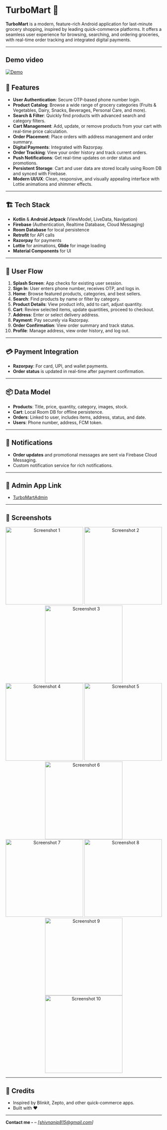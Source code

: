 # TurboMart 🛒

**TurboMart** is a modern, feature-rich Android application for last-minute grocery shopping, inspired by leading quick-commerce platforms. It offers a seamless user experience for browsing, searching, and ordering groceries, with real-time order tracking and integrated digital payments.

---

## Demo video
[![Demo](https://img.youtube.com/vi/-Cvvxf7GKgE/mqdefault.jpg)](https://youtu.be/LZ-4i0Wlfh0)


## 🚀 Features

- **User Authentication**: Secure OTP-based phone number login.
- **Product Catalog**: Browse a wide range of grocery categories (Fruits & Vegetables, Dairy, Snacks, Beverages, Personal Care, and more).
- **Search & Filter**: Quickly find products with advanced search and category filters.
- **Cart Management**: Add, update, or remove products from your cart with real-time price calculation.
- **Order Placement**: Place orders with address management and order summary.
- **Digital Payments**: Integrated with Razorpay.
- **Order Tracking**: View your order history and track current orders.
- **Push Notifications**: Get real-time updates on order status and promotions.
- **Persistent Storage**: Cart and user data are stored locally using Room DB and synced with Firebase.
- **Modern UI/UX**: Clean, responsive, and visually appealing interface with Lottie animations and shimmer effects.

---

## 🏗️ Tech Stack

- **Kotlin** & **Android Jetpack** (ViewModel, LiveData, Navigation)
- **Firebase** (Authentication, Realtime Database, Cloud Messaging)
- **Room Database** for local persistence
- **Retrofit** for API calls
- **Razorpay** for payments
- **Lottie** for animations, **Glide** for image loading
- **Material Components** for UI

---

## 📲 User Flow

1. **Splash Screen**: App checks for existing user session.
2. **Sign In**: User enters phone number, receives OTP, and logs in.
3. **Home**: Browse featured products, categories, and best sellers.
4. **Search**: Find products by name or filter by category.
5. **Product Details**: View product info, add to cart, adjust quantity.
6. **Cart**: Review selected items, update quantities, proceed to checkout.
7. **Address**: Enter or select delivery address.
8. **Payment**: Pay securely via Razorpay.
9. **Order Confirmation**: View order summary and track status.
10. **Profile**: Manage address, view order history, and log out.

---

## 💳 Payment Integration

- **Razorpay**: For card, UPI, and wallet payments.
- **Order status** is updated in real-time after payment confirmation.

---

## 📦 Data Model

- **Products**: Title, price, quantity, category, images, stock.
- **Cart**: Local Room DB for offline persistence.
- **Orders**: Linked to user, includes items, address, status, and date.
- **Users**: Phone number, address, FCM token.

---

## 🔔 Notifications

- **Order updates** and promotional messages are sent via Firebase Cloud Messaging.
- Custom notification service for rich notifications.

---

## 🚀 Admin App Link
- [TurboMartAdmin](https://github.com/Piyushh10/TurboMartAdmin)

---

## 📸 Screenshots

<div align="center">

<img src="screenshots/tm8.jpg" alt="Screenshot 1" width="250" />
<img src="screenshots/tm9.jpg" alt="Screenshot 2" width="250" />
<img src="screenshots/tm4.jpg" alt="Screenshot 3" width="250" />
<br/>
<img src="screenshots/tm7.jpg" alt="Screenshot 4" width="250" />
<img src="screenshots/tm5.jpg" alt="Screenshot 5" width="250" />
<img src="screenshots/tm10.jpg" alt="Screenshot 6" width="250" />
<br/>
<img src="screenshots/tm3.jpg" alt="Screenshot 7" width="250" />
<img src="screenshots/tm1.jpg" alt="Screenshot 8" width="250" />
<img src="screenshots/tm6.jpg" alt="Screenshot 9" width="250" />
<br/>
<img src="screenshots/tm2.jpg" alt="Screenshot 10" width="250" />

</div>

---

## 🙌 Credits

- Inspired by Blinkit, Zepto, and other quick-commerce apps.
- Built with ❤️ 

---

**Contact me -** – _[shivnanip815@gmail.com]_ 
